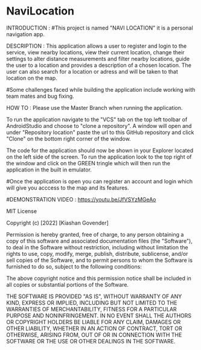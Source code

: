 # NaviLocation

INTRODUCTION : 
#This project is named "NAVI LOCATION" it is a personal navigation app.

DESCRIPTION :
This application allows a user to register and login to the service, view nearby locations, view their current location, 
change their settings to alter distance measurements and filter nearby locations, guide the user to a location and provides 
a description of a chosen location. The user can also search for a location or adress and will be taken to that location on
the map.

#Some challenges faced while building the application include working with team mates and bug fixing.

HOW TO : 
Please use the Master Branch when running the application.

To run the application navigate to the "VCS" tab on the top left toolbar of AndroidStudio and choose 
to "clone a repository". A window will open and under "Repository location" paste the url to this GitHub repository
and click "Clone" on the bottom right corner of the window. 

The code for the application should now be shown in your Explorer located on the left side of the screen.
To run the application look to the top right of the window and click on the GREEN tringle which will then 
run the application in the built in emulator.

#Once the application is open you can register an account and login which will give you acccess to the map and its features.

#DEMONSTRATION VIDEO : https://youtu.be/JfVSYzMGeAo

MIT License

Copyright (c) [2022] [Kiashan Govender]

Permission is hereby granted, free of charge, to any person obtaining a copy
of this software and associated documentation files (the "Software"), to deal
in the Software without restriction, including without limitation the rights
to use, copy, modify, merge, publish, distribute, sublicense, and/or sell
copies of the Software, and to permit persons to whom the Software is
furnished to do so, subject to the following conditions:

The above copyright notice and this permission notice shall be included in all
copies or substantial portions of the Software.

THE SOFTWARE IS PROVIDED "AS IS", WITHOUT WARRANTY OF ANY KIND, EXPRESS OR
IMPLIED, INCLUDING BUT NOT LIMITED TO THE WARRANTIES OF MERCHANTABILITY,
FITNESS FOR A PARTICULAR PURPOSE AND NONINFRINGEMENT. IN NO EVENT SHALL THE
AUTHORS OR COPYRIGHT HOLDERS BE LIABLE FOR ANY CLAIM, DAMAGES OR OTHER
LIABILITY, WHETHER IN AN ACTION OF CONTRACT, TORT OR OTHERWISE, ARISING FROM,
OUT OF OR IN CONNECTION WITH THE SOFTWARE OR THE USE OR OTHER DEALINGS IN THE
SOFTWARE.
